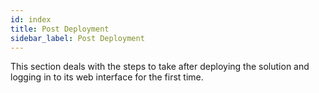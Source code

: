 ```yaml
---
id: index
title: Post Deployment
sidebar_label: Post Deployment
---
```


This section deals with the steps to take after deploying the solution and
logging in to its web interface for the first time.
